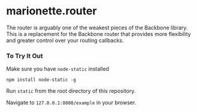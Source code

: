 # marionette.router

The router is arguably one of the weakest pieces of the Backbone library. This is a
replacement for the Backbone router that provides more flexibility and greater control
over your routing callbacks.

### To Try It Out

Make sure you have `node-static` installed

`npm install node-static -g`

Run `static` from the root directory of this repository.

Navigate to `127.0.0.1:8080/example` in your browser.
